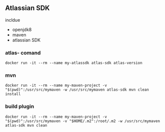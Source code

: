 ## Atlassian SDK

incldue
- openjdk8
- maven
- atlassian SDK

### atlas- comand

```
docker run -it --rm --name my-atlassdk atlas-sdk atlas-version
```

### mvn
```
docker run -it --rm --name my-maven-project -v "$(pwd)":/usr/src/mymaven -w /usr/src/mymaven atlas-sdk mvn clean install
```

### build plugin 
```
docker run -it --rm --name my-maven-project -v "$(pwd)":/usr/src/mymaven -v "$HOME/.m2":/root/.m2 -w /usr/src/mymaven atlas-sdk mvn clean
```
